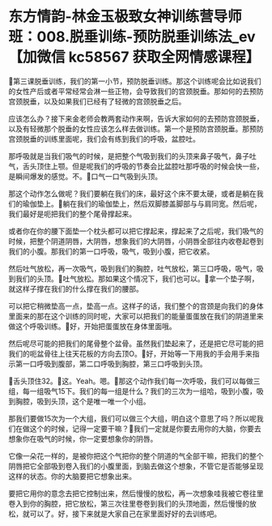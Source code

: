 # 东方情韵-林金玉极致女神训练营导师班：008.脱垂训练-预防脱垂训练法_ev【加微信 kc58567 获取全网情感课程】

🎼第三课脱垂训练，我们的第一小节，预防脱垂训练。那这个训练呢会比如说我们的女性产后或者平常经常会淋一些正物，会导致我们的宫颈脱垂。那如何的去预防宫颈脱垂，以及如果我们已经有了轻微的宫颈脱垂之后。

应该怎么办？接下来金老师会教两套动作来啊，告诉大家如何的去预防宫颈脱垂，以及有轻微那个脱垂的女性应该怎么样去做训练。第一个是预防宫颈脱垂。那预防宫颈脱垂的训练里面呢，我们会有练到我们的呼吸，盆腔吐。

那呼吸就是当我们吸气的时候，是把整个气吸到我们的头顶来鼻子吸气，鼻子吐气，舌头顶住上颚。但是呢我们的呼吸的节奏会比盆腔吐那呼吸的时候会快一些，是瞬间爆发的感觉。不。🎼口气一口气吸到头顶。

那这个动作怎么做呢？我们要躺在我们的床，最好这个床不要太硬，或者是躺在我们的瑜伽垫上。🎼躺在我们的瑜伽垫上，然后双脚膝盖脚部与与肩同宽。然后呢，我们最好是呃把我们的整个尾骨撑起来。

或者你在你的腰下面垫一个枕头都可以把它撑起来，撑起来了之后呢，我们吸气的时候，把整个阴道阴唇，大阴唇，想象我们的大阴唇，小阴唇全部往内收卷起卷到我们的小腹。那我们的第一口呼吸，吸气，吸到小腹，把它收紧。

然后吐气放松，再一次吸气，吸到我们的胸腔，吐气放松，第三口呼吸，吸气，吸到我们的头顶。🎼吐气放松。那如果这个情况下，我们也可以。🎼拿一个垫子啊，就这样子撑在我们的什么撑在我们的腰部。

可以把它稍微垫高一点，垫高一点。这样子的话，我们整个的宫颈是向我们的身体里面来的那在这个训练的同时呢，大家可以把我们的能量蛋蛋放在我们的阴道里来做这个呼吸训练。🎼好，开始把蛋蛋放在身体里面哦。

然后呢尽可能的把我们的尾骨整个盆骨。虽然我们垫起来了，还是把它尽可能的把我们的呃盆骨往上往天花板的方向去顶O。🎼好，开始等一下用我的手会用手来指示第一口呼吸到腹部，第二口呼吸到胸腔，第三口呼吸到头顶。

🎼舌头顶住32。🎼这。Yeah。嗯。🎼那这个动作我们每一次呼吸，我们可以每做三组，每一组吸气15下。我们的每一组是什么？我们的三次为一组哈，吸到小腹，吸到胸腔，吸到头顶，这个是唯一唯一个小组。

那我们要做15次为一个大组，我们可以做三个大组，明白这个意思了吗？所以呢我们在做这个的时候，记得一定要干嘛？🎼我们一定就是你要去用你的大脑，你要去想象你在吸气的时候，你一定要想象你的阴唇。

它像一朵花一样的，是被你把这个气把你的整个阴道的气全部干嘛，把我们的整个阴唇把它全部吸到卷入我们的小腹里面，到脑去做这个想象，不管它是否能够呈现这样的状态。你的大脑要把它想象出来。

要把它用你的意念去把它控制出来，然后慢慢的放松，再一次想象哇我被它卷往里卷入到你的胸腔，把它放松，第三次往里卷卷到我们的头顶地面，然后慢慢的放松，就可以了。好，接下来就是大家自己在家里面好好的去训练吧。

